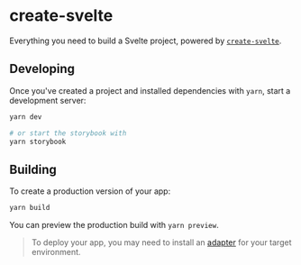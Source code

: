 # create-svelte

Everything you need to build a Svelte project, powered by [`create-svelte`](https://github.com/sveltejs/kit/tree/master/packages/create-svelte).

## Developing

Once you've created a project and installed dependencies with `yarn`, start a development server:

```bash
yarn dev

# or start the storybook with
yarn storybook
```

## Building

To create a production version of your app:

```bash
yarn build
```

You can preview the production build with `yarn preview`.

> To deploy your app, you may need to install an [adapter](https://kit.svelte.dev/docs/adapters) for your target environment.

